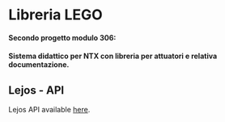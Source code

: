 # Libreria LEGO
#### Secondo progetto modulo 306:
#### Sistema didattico per NTX con libreria per attuatori e relativa documentazione.

## Lejos - API
Lejos API available [here](http://www.lejos.org/nxt/nxj/api/index.html).